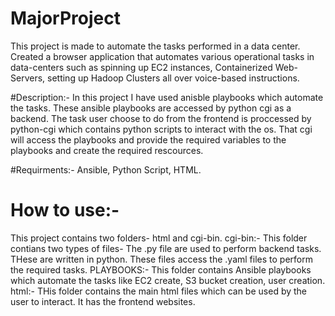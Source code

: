 # MajorProject
This project is made to automate the tasks performed in a data center. Created a browser application that automates various operational tasks in data-centers such as spinning up EC2 instances, Containerized Web-Servers, setting up Hadoop Clusters all over voice-based instructions. 


#Description:-
  In this project I have used anisble playbooks which automate the tasks. These ansible playbooks are accessed by python cgi as a backend.
  The task user choose to do from the frontend is proccessed by python-cgi which contains python scripts to interact with the os.
  That cgi will access the playbooks and provide the required variables to the playbooks and create the required rescources.
  
#Requirments:-
  Ansible, Python Script, HTML.

# How to use:-

This project contains two folders- html and cgi-bin.
    cgi-bin:- This folder contians two types of files- The .py file are used to perform backend tasks. THese are written in python. 
              These files access the .yaml files to perform the required tasks.
                  PLAYBOOKS:- This folder contains Ansible playbooks which automate the tasks like EC2 create, S3 bucket creation, 
                  user creation.       
    html:- THis folder contains the main html files which can be used by the user to interact. It has the frontend websites.          
